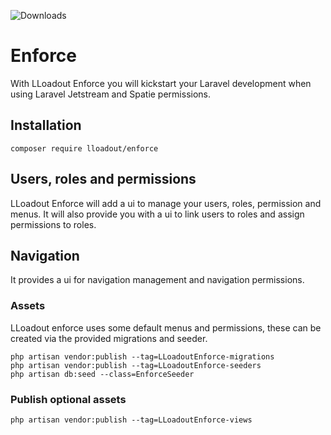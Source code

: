 ![Downloads](https://img.shields.io/packagist/dt/lloadout/enforce.svg?style=flat-square)

# Enforce

With LLoadout Enforce you will kickstart your Laravel development when using Laravel Jetstream and Spatie permissions.

## Installation

```shell
composer require lloadout/enforce
```

## Users, roles and permissions
LLoadout Enforce will add a ui to manage your users, roles, permission and menus.  It will also provide you with
a ui to link users to roles and assign permissions to roles.  

## Navigation

It provides a ui for navigation management and navigation permissions.

### Assets 

LLoadout enforce uses some default menus and permissions, these can be created via the provided migrations and seeder.

```shell
php artisan vendor:publish --tag=LLoadoutEnforce-migrations
php artisan vendor:publish --tag=LLoadoutEnforce-seeders
php artisan db:seed --class=EnforceSeeder
```

### Publish optional assets

```shell
php artisan vendor:publish --tag=LLoadoutEnforce-views
```


